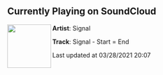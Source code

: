 ## Currently Playing on SoundCloud

[<img align="left" width="100" src="https://i1.sndcdn.com/artworks-zYaQiQqvIwqurjNn-mAhaiQ-t500x500.jpg">](https://soundcloud.com/signal4976/signal-start-end)

**Artist**: Signal 

**Track**: Signal - Start = End

Last updated at 03/28/2021 20:07
